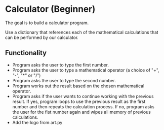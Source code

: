 # Calculator (Beginner)

The goal is to build a calculator program.

Use a dictionary that references each of the mathematical calculations that can be performed by our calculator.

## Functionality

+ Program asks the user to type the first number.
+ Program asks the user to type a mathematical operator (a choice of "+", "-", "*" or "/")
+ Program asks the user to type the second number.
+ Program works out the result based on the chosen mathematical operator.
+ Program asks if the user wants to continue working with the previous result.
If yes, program loops to use the previous result as the first number and then repeats the calculation process.
If no, program asks the user for the fist number again and wipes all memory of previous calculations.
+ Add the logo from art.py
